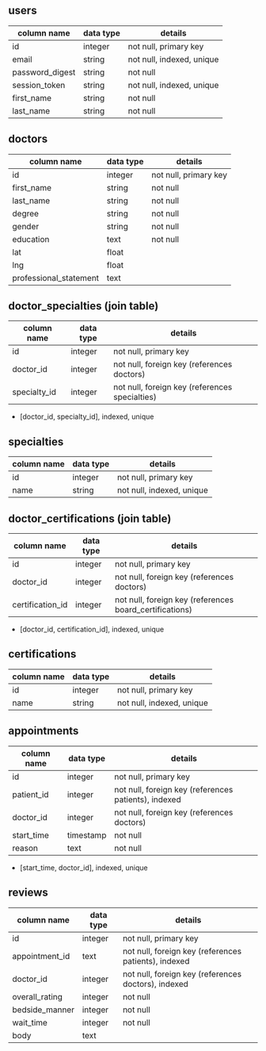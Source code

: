 ## users
column name     | data type | details
----------------|-----------|-----------------------
id              | integer   | not null, primary key
email           | string    | not null, indexed, unique
password_digest | string    | not null
session_token   | string    | not null, indexed, unique
first_name      | string    | not null
last_name       | string    | not null

## doctors
column name            | data type  | details
-----------------------|------------|-----------------
id                     | integer    | not null, primary key
first_name             | string     | not null
last_name              | string     | not null
degree                 | string     | not null
gender                 | string     | not null
education              | text       | not null
lat                    | float      |
lng                    | float      |
professional_statement | text       |

## doctor_specialties (join table)
column name      | data type | details
-----------------|-----------|------------------
id               | integer   | not null, primary key
doctor_id        | integer   | not null, foreign key (references doctors)
specialty_id     | integer   | not null, foreign key (references specialties)
- [doctor_id, specialty_id], indexed, unique

## specialties
column name  | data type | details
-------------|-----------|------------------
id           | integer   | not null, primary key
name         | string    | not null, indexed, unique

## doctor_certifications (join table)
column name      | data type | details
-----------------|-----------|------------------
id               | integer   | not null, primary key
doctor_id        | integer   | not null, foreign key (references doctors)
certification_id | integer   | not null, foreign key (references board_certifications)
- [doctor_id, certification_id], indexed, unique

## certifications
column name | data type | details
------------|-----------|------------------
id          | integer   | not null, primary key
name        | string    | not null, indexed, unique

## appointments
column name         | data type | details
--------------------|-----------|-----------------------
id                  | integer   | not null, primary key
patient_id          | integer   | not null, foreign key (references patients), indexed
doctor_id           | integer   | not null, foreign key (references doctors)
start_time          | timestamp | not null
reason              | text      | not null
- [start_time, doctor_id], indexed, unique

## reviews
column name    | data type | details
---------------|-----------|-----------------------
id             | integer   | not null, primary key
appointment_id | text      | not null, foreign key (references patients), indexed
doctor_id      | integer   | not null, foreign key (references doctors), indexed
overall_rating | integer   | not null
bedside_manner | integer   | not null
wait_time      | integer   | not null
body           | text      |
